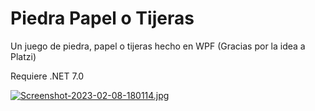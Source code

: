 # Piedra Papel o Tijeras
Un juego de piedra, papel o tijeras hecho en WPF (Gracias por la idea a Platzi)

Requiere .NET 7.0

[![Screenshot-2023-02-08-180114.jpg](https://i.postimg.cc/NfCTPkLS/Screenshot-2023-02-08-180114.jpg)](https://postimg.cc/PPZPCZWQ)
